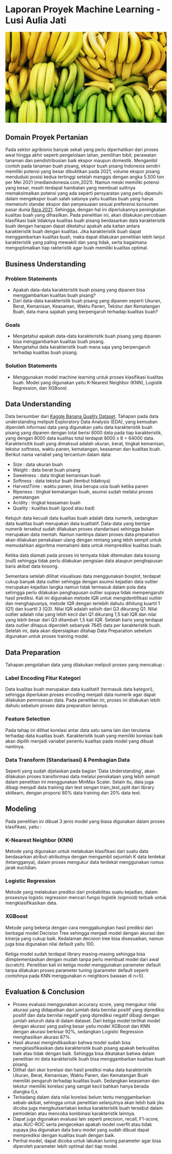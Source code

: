 # Laporan Proyek Machine Learning - Lusi Aulia Jati

![Gambar Banana](https://raw.githubusercontent.com/lusiaulia/banana_quality/a781ff7e77c14a3588bac17b933cd8956b945b12/banana_quality.jpeg)

## Domain Proyek Pertanian
Pada sektor agribisnis banyak sekali yang perlu diperhatikan dari proses awal hingga akhir seperti pengelolaan lahan, pemilihan bibit, perawatan tanaman dan pendistribusian baik ekspor maupun domestik. Mengambil contoh
pada tanaman buah pisang, ekspor buah pisang Indonesia sendiri memiliki potensi yang besar dibuktikan pada 2021, volume ekspor pisang menduduki posisi kedua tertinggi setelah manggis dengan angka 5.500 ton per Mei 2021 (mediaindonesia.com,2021).
Namun meski memiliki potensi yang besar, masih terdapat hambatan yang membuat sulitnya memaksimalkan potensi yang ada seperti persyaratan yang perlu dipenuhi dalam mengekspor buah salah satunya yaitu kualitas buah
yang harus memenuhi standar ekspor dan penyesuaian sesuai preferensi konsumen pasar dunia [Rara,2021](https://journal.ipb.ac.id/index.php/jagbi/article/view/36753/24583). Sehingga, dengan hal ini diperlukannya peningkatan kualitas buah yang dihasilkan. 
Pada penelitian ini, akan dilakukan percobaan klasifikasi baik tidaknya kualitas buah pisang berdasarkan data karakteristik buah dengan harapan dapat diketahui apakah ada kaitan antara karakteristik buah dengan kualitas. 
Jika karakteristik buah dapat menggambarkan kualitas buah, maka dapat dilakukan penelitian lebih lanjut karakteristik yang paling mewakili dan yang tidak, serta bagaimana mengoptimalkan tiap rakteristik agar buah memiliki kualitas optimal.  

## Business Understanding
### Problem Statements
- Apakah data-data karakteristik buah pisang yang dipanen bisa menggambarkan kualitas buah pisang?
- Dari data-data karakteristik buah pisang yang dipanen seperti Ukuran, Berat, Kemanisan, Keasaman, Waktu Panen, Tekstur dan Kematangan Buah, data mana sajakah yang berpengaruh terhadap kualitas buah?

### Goals
- Mengetahui apakah data-data karakteristik buah pisang yang dipanen bisa menggambarkan kualitas buah pisang.
- Mengetahui data karakteristik buah mana saja yang berpengaruh terhadap kualitas buah pisang.

### Solution Statements
- Menggunakan model machine learning untuk proses klasifikasi kualitas buah. Model yang digunakan yaitu K-Nearest Neighbor (KNN), Logistik Regression, dan XGBoost.

## Data Understanding
Data bersumber dari [Kaggle Banana Quality Dataset](https://www.kaggle.com/datasets/l3llff/banana).
Tahapan pada data understanding meliputi Exploratory Data Analysis (EDA), yang kemudian diperoleh informasi data yang digunakan yaitu data karakteristik buah pisang 
yang dipanen dengan total berisi 8000 data pada tiap karakteristik, yang dengan 8000 data kualitas total terdapat 8000 x 8 = 64000 data. Karakterisitik buah yang dimaksud adalah ukuran, berat, tingkat kemanisan, tekstur softness, waktu panen, kematangan, keasaman dan kualitas buah. Berikut nama variabel yang tercantum dalam data:

- Size : data ukuran buah
- Weight : data berat buah pisang
- Sweetness : data tingkat kemanisan buah
- Softness : data tekstur buah (lembut tidaknya)
- HarvestTime : waktu panen, bisa berupa usia buah ketika panen
- Ripeness : tingkat kematangan buah, asumsi sudah melalui proses pematangan
- Acidity : tingkat keasaman buah
- Quality : kualitas buah (good atau bad)
  
Ketujuh data kecuali data kualitas buah adalah data numerik, sedangkan data kualitas buah merupakan data kualitatif. 
Data-data yang bertipe numerik tersebut sudah dilakukan proses standarisasi sehingga bukan merupakan data mentah. Namun nantinya dalam proses data preparation akan dilakukan penskalaan ulang dengan rentang yang lebih sempit untuk memudahkan algoritma memahami data untuk memprediksi kualitas buah. 

Ketika data diamati pada proses ini ternyata tidak ditemukan data kosong (null) sehingga tidak perlu dilakukan pengisian data ataupun penghapusan baris akibat data kosong. 

Sementara setelah dilihat visualisasi data menggunakan boxplot, terdapat cukup banyak data outlier sehingga dengan asumsi kejadian data outlier merupakan kejadian langka namun tidak termasuk dalam pola 
data sehingga perlu dilakukan penghapusan outlier supaya tidak mempengaruhi hasil prediksi. Kali ini digunakan metode IQR untuk mengidentifikasi outlier dan menghapusnya, metode IQR dengan terlebih dahulu dihitung kuartil 1 (Q1) dan kuartil 3 (Q3). 
Nilai IQR adalah selisih dari Q3 dikurang Q1. Nilai outlier adalah nilai yang lebih kecil dari Q1 dikurang 1,5 kali IQR dan nilai yang lebih besar dari Q3 ditambah 1,5 kali IQR. Setelah baris yang terdapat data outlier dihapus diperoleh sebanyak 7645 data per karakteristik buah. Setelah ini, data akan dipersiapkan ditahap Data Preparation sebelum digunakan untuk proses training model.

## Data Preparation
Tahapan pengolahan data yang dilakukan meliputi proses yang mencakup : 
### Label Encoding Fitur Kategori
Data kualitas buah merupakan data kualitatif (termasuk data kategori), sehingga diperlukan proses encoding menjadi data numerik agar dapat dilakukan pemrosesan data. Pada penelitian ini, proses ini dilakukan lebih dahulu sebelum proses data preparation lainnya.
### Feature Selection
Pada tahap ini dilihat korelasi antar data satu sama lain dan terutama terhadap data kualitas buah. Karakteristik buah yang memiliki korelasi baik akan dipilih menjadi variabel penentu kualitas pada model yang dibuat nantinya. 
### Data Transform (Standarisasi) & Pembagian Data
Seperti yang sudah dijelaskan pada bagian 'Data Understanding', akan dilakukan proses transformasi data melalui penskalaan yang lebih sempit dalam penelitian ini menggunakan MinMax Scaler. Selain itu, data juga dibagi menjadi data training dan test sengan train_test_split dari library skitlearn, dengan proporsi 80% data training dan 20% data test.

## Modeling
Pada penelitian ini dibuat 3 jenis model yang biasa digunakan dalam proses klasifikasi, yaitu : 
### K-Nearest Neighbor (KNN)
Metode yang digunakan untuk melakukan klasifikasi dari suatu data berdasarkan atribut-atributnya dengan mengambil sejumlah K data terdekat (tetangganya), dalam proses mengukur data terdekat menggunakan rumus jarak euclidian.
### Logistic Regression
Metode yang melakukan prediksi dari probabilitas suatu kejadian, dalam prosesnya logistic regression mencari fungsi logistik (sigmoid) terbaik untuk mengklasifikasikan data. 
### XGBoost  
Metode yang bekerja dengan cara menggabungkan hasil prediksi dari berbagai model Decision Tree sehingga menjadi model dengan akurasi dan kinerja yang cukup baik. Kedalaman decision tree bisa disesuaikan, namun juga bisa digunakan nilai default yaitu 100.  

Ketiga model sudah terdapat library masing-masing sehingga bisa diimplementasikan dengan mudah tanpa perlu membuat model dari awal (scratch). Penelitian kali ini ketiga model menggunakan parameter default tanpa dilakukan proses parameter tuning (parameter default seperti contohnya pada KNN menggunakan n-neighbors bawaan di n=5). 

## Evaluation & Conclusion
- Proses evaluasi menggunakan accuracy score, yang mengukur nilai akurasi yang didapatkan dari jumlah data bernilai positif yang diprediksi positif dan data bernilai negatif yang diprediksi negatif dibagi dengan jumlah seluruh data di dalam dataset. Dari ketiga model terlihat model dengan akurasi yang paling besar yaitu model XGBoost dan KNN dengan akurasi berkisar 92%, sedangkan Logistic Regression menghasilkan akurasi 87%. 
- Hasil akurasi mengindikasikan bahwa model sudah bisa mengklasifikasikan data karakteristik buah pisang apakah berkualitas baik atau tidak dengan baik. Sehingga bisa dikatakan bahwa dalam penelitian ini data karakteristik buah bisa menggambarkan kualitas buah pisang. 
- Dilihat dari skor korelasi dan hasil prediksi maka data karakteristik Ukuran, Berat, Kemanisan, Waktu Panen, dan Kematangan Buah memiliki pengaruh terhadap kualitas buah. Sedangkan keasaman dan tekstur memiliki korelasi yang sangat kecil bahkan hanya berada diangka 0,x.
- Terkadang dalam data nilai korelasi belum tentu menggambarkan sebab-akibat, sehingga untuk penelitian selanjutnya akan lebih baik jika dicoba juga mengikutsertakan kedua karakteristik buah tersebut dalam pemodelan atau mencoba kombinasi karakteristik lainnya. 
- Dapat juga digunakan evaluasi lain seperti precision, recall, F1-score, atau AUC-ROC serta pengecekan apakah model overfit atau tidak supaya jika digunakan data baru model yang sudah dibuat dapat memprediksi dengan kualitas buah dengan baik.
- Perihal model, dapat dicoba untuk lakukan tuning parameter agar bisa diperoleh parameter lebih optimal dari tiap model. 
